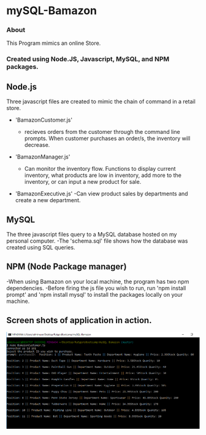 # mySQL-Bamazon

### About
This Program mimics an online Store.

### Created using Node.JS, Javascript, MySQL, and NPM packages. 

## Node.js
Three javascript files are created to mimic the chain of command in a retail store. 
- 'BamazonCustomer.js'
  - recieves orders from the customer through the command line prompts. When customer purchases an order/s, the inventory will decrease.

- 'BamazonManager.js'
  - Can monitor the inventory flow. Functions to display current inventory, what products are low in inventory, add more to the inventory, or can input a new product for sale. 

- 'BamazonExecutive.js'
  -Can view product sales by departments and create a new department. 

## MySQL
The three javascript files query to a MySQL database hosted on my personal computer.
  -The 'schema.sql' file shows how the database was created using SQL queries. 

## NPM (Node Package manager)
-When using Bamazon on your local machine, the program has two npm dependencies.
  -Before firing the js file you wish to run, run 'npm install prompt' and 'npm install mysql' to install the packages locally on your machine. 

## Screen shots of application in action.

![Customer Order](/ScreenShots/CustomerPurchase1.png)
